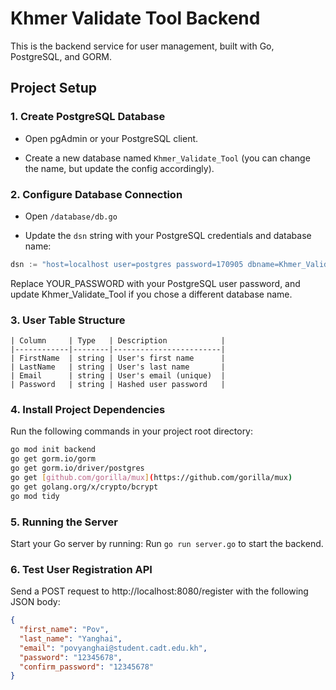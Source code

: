# Khmer Validate Tool Backend

This is the backend service for user management, built with Go, PostgreSQL, and GORM.

## Project Setup

### 1. Create PostgreSQL Database

* Open pgAdmin or your PostgreSQL client.

* Create a new database named `Khmer_Validate_Tool` (you can change the name, but update the config accordingly).

### 2. Configure Database Connection

* Open `/database/db.go`

* Update the `dsn` string with your PostgreSQL credentials and database name:

```go
dsn := "host=localhost user=postgres password=170905 dbname=Khmer_Validate_Tool port=5432 sslmode=disable"
```
Replace YOUR_PASSWORD with your PostgreSQL user password, and update Khmer_Validate_Tool if you chose a different database name.

### 3. User Table Structure
```table
| Column     | Type   | Description            |
|------------|--------|------------------------|
| FirstName  | string | User's first name      |
| LastName   | string | User's last name       |
| Email      | string | User's email (unique)  |
| Password   | string | Hashed user password   |
```
### 4. Install Project Dependencies
Run the following commands in your project root directory:

```bash
go mod init backend
go get gorm.io/gorm
go get gorm.io/driver/postgres
go get [github.com/gorilla/mux](https://github.com/gorilla/mux)
go get golang.org/x/crypto/bcrypt
go mod tidy
```
### 5. Running the Server
Start your Go server by running:
Run `go run server.go` to start the backend.
### 6. Test User Registration API
Send a POST request to http://localhost:8080/register with the following JSON body:
```json
{
  "first_name": "Pov",
  "last_name": "Yanghai",
  "email": "povyanghai@student.cadt.edu.kh",
  "password": "12345678",
  "confirm_password": "12345678"
}
```